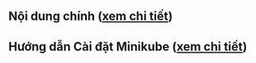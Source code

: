 ## Nội dung chính ([xem chi tiết](https://github.com/phuocphambt/Kubernetes/blob/main/Kubernetes.md))
## Hướng dẫn Cài đặt Minikube ([xem chi tiết](https://github.com/phuocphambt/Kubernetes/blob/main/Kubernetes_lab01.md))



